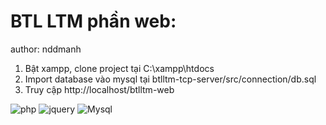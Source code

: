 # BTL LTM phần web:

author: nddmanh

1. Bật xampp, clone project tại C:\xampp\htdocs
2. Import database vào mysql tại btlltm-tcp-server/src/connection/db.sql
3. Truy cập http://localhost/btlltm-web

![php](https://img.shields.io/badge/PHP-777BB4?style=for-the-badge&logo=php&logoColor=white)
![jquery](https://img.shields.io/badge/jQuery-0769AD?style=for-the-badge&logo=jquery&logoColor=white)
![Mysql](https://img.shields.io/badge/MySQL-005C84?style=for-the-badge&logo=mysql&logoColor=white)
